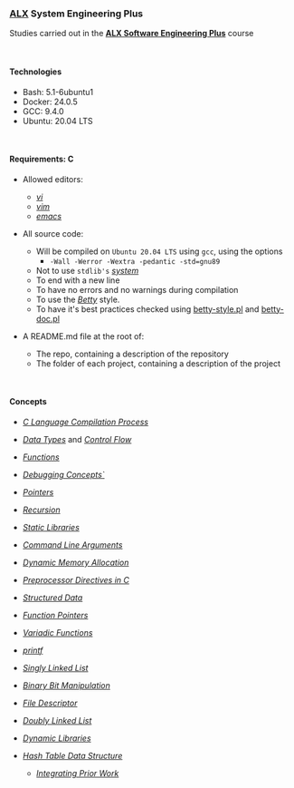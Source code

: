 ### [ALX](https://www.alxafrica.com/) System Engineering Plus

Studies carried out in the **[ALX Software Engineering Plus](https://www.alxafrica.com/software-engineering-plus/)** course

<br />

#### Technologies

* Bash:     5.1-6ubuntu1
* Docker:   24.0.5
* GCC:      9.4.0
* Ubuntu:   20.04 LTS

<br />

#### Requirements: C

* Allowed editors:
    * _[vi](https://www.geeksforgeeks.org/vi-editor-unix/)_
    * _[vim](https://www.geeksforgeeks.org/getting-started-with-vim-editor-in-linux/)_
    * _[emacs](https://www.geeksforgeeks.org/emacs-command-in-linux-with-examples/)_

* All source code:
    * Will be compiled on `Ubuntu 20.04 LTS` using `gcc`, using the options
        * `-Wall -Werror -Wextra -pedantic -std=gnu89`
    * Not to use `stdlib's` _[system](https://www.geeksforgeeks.org/system-call-in-c/)_
    * To end with a new line
    * To have no errors and no warnings during compilation
    * To use the _[Betty](https://github.com/alx-tools/Betty)_ style.
    * To have it's best practices checked using [betty-style.pl](https://github.com/alx-tools/Betty/blob/master/betty-style.pl) and [betty-doc.pl](https://github.com/alx-tools/Betty/blob/master/betty-doc.pl)

* A README.md file at the root of:
    * The repo, containing a description of the repository
    * The folder of each project, containing a description of the project

<br />

#### Concepts

* _[C Language Compilation Process](https://www.geeksforgeeks.org/compiling-a-c-program-behind-the-scenes/)_
* _[Data Types](https://www.geeksforgeeks.org/data-types-in-c/)_ and _[Control Flow](https://www.geeksforgeeks.org/decision-making-c-cpp/)_
* _[Functions](https://www.geeksforgeeks.org/c-functions/)_
* _[Debugging Concepts`](https://www.geeksforgeeks.org/gdb-step-by-step-introduction/)_
* _[Pointers](https://www.geeksforgeeks.org/c-pointers/)_
* _[Recursion](https://www.geeksforgeeks.org/introduction-to-recursion-data-structure-and-algorithm-tutorials/)_
* _[Static Libraries](https://www.geeksforgeeks.org/static-vs-dynamic-libraries/)_
* _[Command Line Arguments](https://www.geeksforgeeks.org/command-line-arguments-in-c-cpp/)_
* _[Dynamic Memory Allocation](https://www.geeksforgeeks.org/what-is-dynamic-memory-allocation/)_
* _[Preprocessor Directives in C](https://www.geeksforgeeks.org/cc-preprocessors/)_
* _[Structured Data](https://www.geeksforgeeks.org/typedef-in-c/)_
* _[Function Pointers](https://www.geeksforgeeks.org/function-pointer-in-c/)_
* _[Variadic Functions](https://www.geeksforgeeks.org/variadic-functions-in-c/)_
* _[printf](https://www.geeksforgeeks.org/how-to-write-your-own-printf-in-c/)_
* _[Singly Linked List](https://www.geeksforgeeks.org/data-structures/linked-list/)_
* _[Binary Bit Manipulation](https://www.geeksforgeeks.org/all-about-bit-manipulation/)_
* _[File Descriptor](https://www.geeksforgeeks.org/input-output-system-calls-c-create-open-close-read-write/)_
* _[Doubly Linked List](https://www.geeksforgeeks.org/data-structures/linked-list/doubly-linked-list/)_
* _[Dynamic Libraries](https://medium.com/meatandmachines/shared-dynamic-libraries-in-the-c-programming-language-8c2c03311756)_
* _[Hash Table Data Structure](https://www.geeksforgeeks.org/hash-table-data-structure/)_

	* _[Integrating Prior Work](/concepts/PRINTF.md)_

<br />
